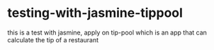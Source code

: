 # testing-with-jasmine-tippool

this is a test with jasmine, apply on tip-pool which is an app that can calculate the tip of a restaurant

